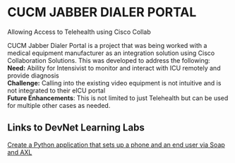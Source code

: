 CUCM JABBER DIALER PORTAL
=====================================
Allowing Access to Telehealth using Cisco Collab

CUCM Jabber Dialer Portal is a project that was being worked with a medical equipment manufacturer as an integration solution using Cisco Collaboration Solutions. 
This was developed to address the following:  
**Need:** Ability for Intensivist to monitor and interact with ICU remotely and provide diagnosis  
**Challenge:** Calling into the existing video equipment is not intuitive and is not integrated to their eICU portal  
**Future Enhancements**: This is not limited to just Telehealth but can be used for multiple other cases as needed. 

## Links to DevNet Learning Labs

[Create a Python application that sets up a phone and an end user via Soap and AXL](https://developer.cisco.com/learning/lab/python-zeep-axl-lab/step/1)





